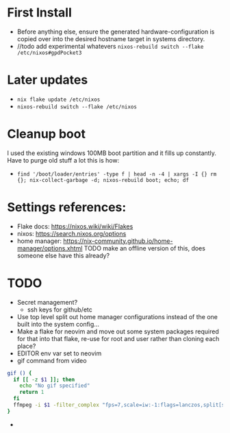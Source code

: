 # First Install

- Before anything else, ensure the generated hardware-configuration is copied over into the desired hostname target in systems directory.
- //todo add experimental whatevers `nixos-rebuild switch --flake /etc/nixos#gpdPocket3`

# Later updates

- `nix flake update /etc/nixos`
- `nixos-rebuild switch --flake /etc/nixos`

# Cleanup boot

I used the existing windows 100MB boot partition and it fills up constantly. Have to purge old stuff a lot this is how:

- `find '/boot/loader/entries' -type f | head -n -4 | xargs -I {} rm {}; nix-collect-garbage -d; nixos-rebuild boot; echo; df`

# Settings references:

- Flake docs: https://nixos.wiki/wiki/Flakes
- nixos: https://search.nixos.org/options
- home manager: https://nix-community.github.io/home-manager/options.xhtml
  TODO make an offline version of this, does someone else have this already?


# TODO
- Secret management?
    - ssh keys for github/etc
- Use top level split out home manager configurations instead of the one built into the system config...
- Make a flake for neovim and move out some system packages required for that into that flake, re-use for root and user rather than cloning each place?
- EDITOR env var set to neovim
- gif command from video
```sh
gif () {
  if [[ -z $1 ]]; then
    echo "No gif specified"
    return 1
  fi
  ffmpeg -i $1 -filter_complex "fps=7,scale=iw:-1:flags=lanczos,split[s0][s1];[s0]palettegen=max_colors=32[p];[s1][p]paletteuse=dither=bayer" $1".gif"
}
```
- 
